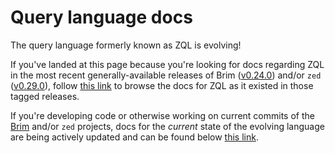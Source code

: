 # Query language docs

The query language formerly known as ZQL is evolving!

If you've landed at this page because you're looking for docs regarding ZQL
in the most recent generally-available releases of Brim
([v0.24.0](https://github.com/brimdata/brim/releases/tag/v0.24.0)) and/or `zed`
([v0.29.0](https://github.com/brimdata/zed/releases/tag/v0.29.0)), follow
[this link](https://github.com/brimdata/zed/tree/v0.29.0/zql/docs/README.md)
to browse the docs for ZQL as it existed in those tagged releases.

If you're developing code or otherwise working on current commits of the
[Brim](https://github.com/brimdata/brim) and/or `zed` projects, docs for the
_current_ state of the evolving language are being actively updated and can be
found below [this link](../../docs/language/README.md).
